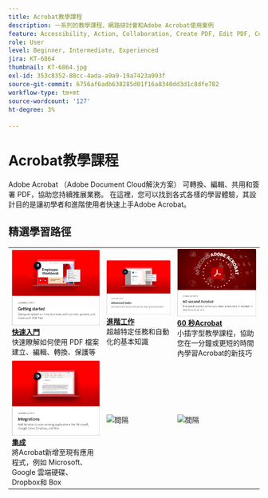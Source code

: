 ```yaml
---
title: Acrobat教學課程
description: 一系列的教學課程、網路研討會和Adobe Acrobat使用案例
feature: Accessibility, Action, Collaboration, Create PDF, Edit PDF, Convert PDF, Deploy, Mobile, Optimize PDF, Security, Workflow, Workspace, Skill Builder, Sign, Form
role: User
level: Beginner, Intermediate, Experienced
jira: KT-6864
thumbnail: KT-6864.jpg
exl-id: 353c8352-88cc-4ada-a9a9-19a7423a993f
source-git-commit: 6756af6adb638285d01f16a8340dd3d1c8dfe782
workflow-type: tm+mt
source-wordcount: '127'
ht-degree: 3%

---
```


# Acrobat教學課程

Adobe Acrobat （Adobe Document Cloud解決方案） 可轉換、編輯、共用和簽署 PDF，協助您持續推展業務。 在這裡，您可以找到各式各樣的學習體驗，其設計目的是讓初學者和進階使用者快速上手Adobe Acrobat。

<div id="recs-overview-body-1"></div>
<div id="recs-overview-body-2"></div>
<div id="recs-overview-body-3"></div>
<div id="recs-overview-body-4"></div>
<div id="recs-overview-body-5"></div>
<div id="recs-overview-body-6"></div>

## 精選學習路徑

<table style="table-layout:fixed">
<tr>
 <td>
    <a href="getting-started/getting-started-overview.md">
      <img alt="快速入門" src="assets/start.png" />
    </a>
    <div>
    <a href="getting-started/getting-started-overview.md"><strong>快速入門</strong></a>
    </div>
    快速瞭解如何使用 PDF 檔案建立、編輯、轉換、保護等    <br>
  </td>
  <td>
    <a href="advanced-tasks/advanced-tasks-overview.md">
      <img alt="進階工作" src="assets/advanced-tasks.png" />
    </a>
    <div>
    <a href="advanced-tasks/advanced-tasks-overview.md"><strong>進階工作</strong></a>
    </div>
    超越特定任務和自動化的基本知識    <br>
  </td>
  <td>
    <a href="60-second/60-second-overview.md">
      <img alt="60 秒Acrobat" src="assets/60-sec.png" />
    </a>
  <div>
    <a href="60-second/60-second-overview.md"><strong>60 秒Acrobat</strong></a>
    </div>
    小插字型教學課程，協助您在一分鐘或更短的時間內學習Acrobat的新技巧    <br>
  </td>
</tr>
  <td>
    <a href="integrate/integrate-overview.md">
      <img alt="整合" src="assets/integrations.png" />
    </a>
    <div>
    <a href="integrate/integrate-overview.md"><strong>集成</strong></a>
    </div>
    將Acrobat新增至現有應用程式，例如 Microsoft、Google 雲端硬碟、Dropbox和 Box    <br>
  </td>
  <td>
    <img alt="間隔" src="assets/Grayspacer.png" />
    <div>
    <br>
  </td>
  <td>
    <img alt="間隔" src="assets/Grayspacer.png" />
    <div>
    <br>
  </td>
</tr>
</table>
